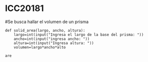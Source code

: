 # ICC20181
#Se busca hallar el volumen de un prisma

    def solid_area(largo, ancho, altura):
        largo=int(input("Ingresa el largo de la base del prisma: "))
        ancho=int(input("ingresa ancho: "))
        altura=int(input("Ingresa altura: "))
        volumen=largo*ancho*alto
 
    are
